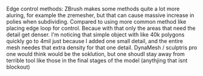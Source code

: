 Edge control methods:
ZBrush makes some methods quite a lot more aluring, for example the zremesher, but that can cause massive increase in polies when subdividing. Compared to using more common method like placing edge loop for control. Becaue with that only the areas that need the detail get denser. I'm noticing that simple object with like 40k polygons quickly go to 4mil just because I added one small detail, and the entire mesh needes that extra density for that one detail. DynaMesh / sculptris pro one would think would be the soklution, but one shoudl stay away from terrible tool like those in the final stages of the model (anythjing that isnt blockout)
